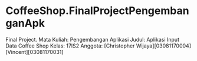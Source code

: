 # CoffeeShop.FinalProjectPengembanganApk
Final Project.
Mata Kuliah: Pengembangan Aplikasi
Judul: Aplikasi Input Data Coffee Shop
Kelas: 17IS2
Anggota:
[Christopher Wijaya][03081170004]
[Vincent][03081170031]
